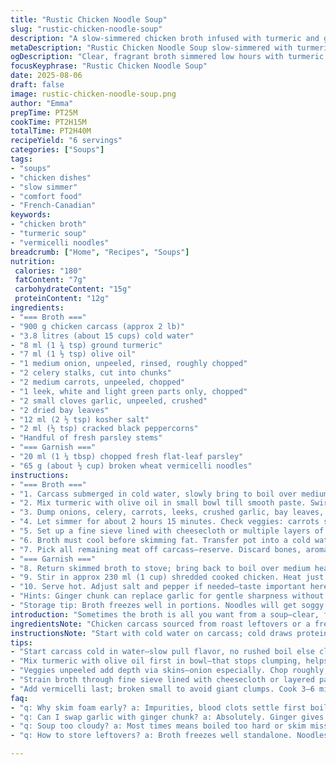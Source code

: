 ```yaml
---
title: "Rustic Chicken Noodle Soup"
slug: "rustic-chicken-noodle-soup"
description: "A slow-simmered chicken broth infused with turmeric and ginger, sharpened by a touch of olive oil. Carcass and veggies slowly yield flavor under low heat for 2 ¼ hours. Strain then chill to skim fat easily. Vermicelli noodles soak in fresh parsley aroma. Chicken meat adds body. Substitutes include ginger for garlic and olive oil for vegetable oil for a slightly warmer note. Techniques focus on clear broth and flexible timing using visual and tactile cues rather than the clock."
metaDescription: "Rustic Chicken Noodle Soup slow-simmered with turmeric and ginger in a clear broth. Skim fat after chilling, add vermicelli and shredded chicken for hearty bowls."
ogDescription: "Clear, fragrant broth simmered low hours with turmeric. Vermicelli noodles soak fresh parsley aroma. Chicken added late to keep tender, warm soup every time."
focusKeyphrase: "Rustic Chicken Noodle Soup"
date: 2025-08-06
draft: false
image: rustic-chicken-noodle-soup.png
author: "Emma"
prepTime: PT25M
cookTime: PT2H15M
totalTime: PT2H40M
recipeYield: "6 servings"
categories: ["Soups"]
tags:
- "soups"
- "chicken dishes"
- "slow simmer"
- "comfort food"
- "French-Canadian"
keywords:
- "chicken broth"
- "turmeric soup"
- "vermicelli noodles"
breadcrumb: ["Home", "Recipes", "Soups"]
nutrition: 
 calories: "180"
 fatContent: "7g"
 carbohydrateContent: "15g"
 proteinContent: "12g"
ingredients:
- "=== Broth ==="
- "900 g chicken carcass (approx 2 lb)"
- "3.8 litres (about 15 cups) cold water"
- "8 ml (1 ¾ tsp) ground turmeric"
- "7 ml (1 ½ tsp) olive oil"
- "1 medium onion, unpeeled, rinsed, roughly chopped"
- "2 celery stalks, cut into chunks"
- "2 medium carrots, unpeeled, chopped"
- "1 leek, white and light green parts only, chopped"
- "2 small cloves garlic, unpeeled, crushed"
- "2 dried bay leaves"
- "12 ml (2 ½ tsp) kosher salt"
- "2 ml (½ tsp) cracked black peppercorns"
- "Handful of fresh parsley stems"
- "=== Garnish ==="
- "20 ml (1 ¼ tbsp) chopped fresh flat-leaf parsley"
- "65 g (about ½ cup) broken wheat vermicelli noodles"
instructions:
- "=== Broth ==="
- "1. Carcass submerged in cold water, slowly bring to boil over medium heat. Watch closely; as soon as bubbles rise steadily, skim the foam and scum with a fine mesh skimmer or ladle. Patience here; this clarifies broth better and avoids bitterness. Usually 5–7 minutes depending on heat source."
- "2. Mix turmeric with olive oil in small bowl till smooth paste. Swirl into broth—oil helps turmeric disperse evenly so no clumps. Turmeric adds earthiness and vibrant color rather than heat."
- "3. Dump onions, celery, carrots, leeks, crushed garlic, bay leaves, salt, peppercorns, and cilantro stems in. Reduce to the lowest simmer—the broth should barely bubble. Cover partially, leave lid ajar to let some steam escape but retain heat. You want a gentle cooking, not a boil that turns cloudy broth."
- "4. Let simmer for about 2 hours 15 minutes. Check veggies: carrots should start softening but hold shape; broth will deepen in color and smell fragrant with turmeric and aromatics. No hurry. If impatient, risk greasy or unfinished flavors."
- "5. Set up a fine sieve lined with cheesecloth or multiple layers of paper towel over a large clean pot. Pour broth slowly, filtering out solids. Press gently if you want maximum flavor, but no squeezing hard to avoid cloudiness from broken veggies."
- "6. Broth must cool before skimming fat. Transfer pot into a cold water bath or fridge for 2 hours. Fat congeals on surface. Scrap off with spoon or paper towel. If rushed, line sieve with thick paper towels and filter hot broth slowly to trap fat. I prefer chilling; clearer broth every time."
- "7. Pick all remaining meat off carcass—reserve. Discard bones, aromatics."
- "=== Garnish ==="
- "8. Return skimmed broth to stove; bring back to boil over medium heat. Add chopped parsley, then broken vermicelli noodles. They cook fast; watch their texture closely. 3–6 minutes usually. Noodles should be tender but still with bite, not mushy."
- "9. Stir in approx 230 ml (1 cup) shredded cooked chicken. Heat just enough to warm chicken through. Overheating dries the meat and clouds broth."
- "10. Serve hot. Adjust salt and pepper if needed—taste important here. If too salty, a splash of water helps."
- "Hints: Ginger chunk can replace garlic for gentle sharpness without overwhelming. Olive oil lends richness compared to vegetable oil's neutrality. Parsley can be swapped for cilantro or basil for herbal twist."
- "Storage tip: Broth freezes well in portions. Noodles will get soggy so add fresh at serving. Chicken meat keeps for 2 days refrigerated."
introduction: "Sometimes the broth is all you want from a soup—clear, fragrant, rich without grease pooling. Carcass simmered slow, skin and cartilage giving flavor without muddiness if you keep the mirror-like skim. Turmeric thrown in with oil for even color and warm aroma, replacing little known pinch of ginger for garlic here, makes it subtly exotic. Vermicelli broken up in small bits, melt soft but intact once cooked a few minutes. Chicken meat folded in late to stay tender. Learned to chill broth before degreasing—that’s the real trick. Old ways tried blending raw carrot or celery juices, no. Patience and low heat. Broth sediments tank faith but that skim makes magic."
ingredientsNote: "Chicken carcass sourced from roast leftovers or a fresh whole fryer cleaned and broken down. Water volume adjusted to give enough broth but not dilute flavors; remember veggies release water. Turmeric dosage less than original to avoid bitterness; turmeric is strong. Olive oil adds fruitier notes—swap back to vegetable oil to keep neutral, or use butter for richness if dietary allowances relax. Onion unpeeled adds depth and color through cooked skins. Bay leaves not crushed or broken to avoid bitterness. Chose vermicelli broken small to avoid giant soup ‘chunks’. Parsley chopped fresh brings bright finish. Garlic replaced by ginger chunk to twist flavor profile and aid digestion. Season during and at the end. Salt quantity flexible depending on sodium preference and salt type."
instructionsNote: "Start with cold water on carcass; cold draws protein and flavor out steadily. Skim within first boil; foam means impurities and blood settling. Turmeric with oil prevents clumping and uneven color patches in broth. Low simmer prevents cloudiness caused by violent boiling breaking bones and veggies apart; keep lid slightly off for controlled evaporation. Straining through fine cloth or paper towel cuts vegetable chunks from broth—careful not to press too hard else break solids causing cloudiness. Chill broth to solidify fats for easy removal, or trick filter hot broth carefully through paper towel-lined sieve. Adding noodles only at the end guarantees tenderness with no starch dumping into broth early. Meat added fresh warms in broth at final stage to prevent drying out. Taste focus before serving—broth sometimes needs salt adjustment post-cooking. Freeze broth separately from noodles. Kitchen disasters usually come from fast boil or skipping degrease. Lessons learned: waiting pays off in clearer broth and an aroma that fills the kitchen without oily film."
tips:
- "Start carcass cold in water—slow pull flavor, no rushed boil else cloudy, bitter. Skim foam just as bubbles rise steady. Foam = impurities, removing it means a clean broth. Patience. Use fine skimmer, avoid stirring once simmering starts. Heat low, barely bubbles. Don’t seal lid tight; lid ajar traps heat, lets some steam escape—no aggressive rolling boil."
- "Mix turmeric with olive oil first in bowl—that stops clumping, helps even spread in broth. Left dry turmeric dumps color unevenly, gritty splotches. Olive oil lends fruit notes too. Can swap vegetable oil but less fragrant. Butter adds richness but can cloud. Ginger chunk replaces garlic for sharper but less pungent flavor, less biting; keeps broth clearer, digestive aid too."
- "Veggies unpeeled add depth via skins—onion especially. Chop roughly, drop in whole or chunked. Bay leaves whole, never crushed—crushing brings bitterness. Low simmer 2+ hours breaks down aromas but keeps broth translucent. Check carrots for slight softening not mushy. Herbs stalks (parsley/cilantro) for subtle base notes, not overpowering."
- "Strain broth through fine sieve lined with cheesecloth or layered paper towels. Press gently for max flavor but no squeezing—squeeze = veggie particles in broth = cloudiness. Chill broth fully before removing fat—fat congeals, scoop easily. Rushing, trap fat by filtering hot broth through thick towel layers but result differs. Learned chilling is best step. Clear broth has no oily sheen."
- "Add vermicelli last; broken small to avoid giant clumps. Cook 3–6 minutes max. Watch noodle texture carefully—soft but still firm to bite, no mush or pasty. Fold shredded cooked chicken in last, just warm through. Overheat = dry meat, cloudy broth. Adjust salt and pepper final step—taste always shifts after simmering noodles and meat mixed in."
faq:
- "q: Why skim foam early? a: Impurities, blood clots settle first boil. Removes off-flavors, prevents murky broth. Skip this and broth cloudy, bitter taste rises quickly. Foam means proteins denature, get cooked out. Stirring stirs them back up, cloudiness starts."
- "q: Can I swap garlic with ginger chunk? a: Absolutely. Ginger gives warmth without strong pungency. Garlic strong, can cloud broth, ginger less so. If no ginger, skip garlic, or use mild shallots instead. Each twist changes broth character; ginger is easier on digestion, subtle aroma boosts."
- "q: Soup too cloudy? a: Most times means boiled too hard or skim missed early. Also pressing solids during strain crushes bits into broth. Fix by lower heat, skim often. Chill broth and remove fat after. Filter through fine cloth multiple times helps if still murky. Patience key."
- "q: How to store leftovers? a: Broth freezes well standalone. Noodles soggy if frozen combined. Store noodles separately in fridge; add fresh when reheating broth. Chicken meat stays 2 days refrigerated. For longer, freeze broth in portioned containers. Reheat gently to avoid drying chicken, clouding broth."

---
```

